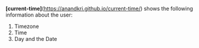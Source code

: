 **[current-time]**(https://anandkri.github.io/current-time/) shows the following information about the user:

1. Timezone
2. Time
3. Day and the Date
